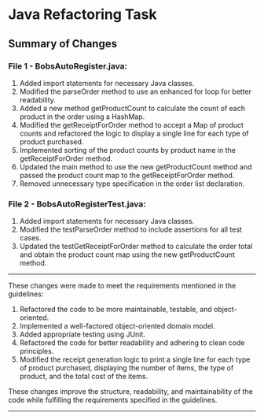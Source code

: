 # Java Refactoring Task

## Summary of Changes

### File 1 - BobsAutoRegister.java:

1. Added import statements for necessary Java classes.
2. Modified the parseOrder method to use an enhanced for loop for better readability.
3. Added a new method getProductCount to calculate the count of each product in the order using a HashMap.
4. Modified the getReceiptForOrder method to accept a Map of product counts and refactored the logic to display a single line for each type of product purchased.
5. Implemented sorting of the product counts by product name in the getReceiptForOrder method.
6. Updated the main method to use the new getProductCount method and passed the product count map to the getReceiptForOrder method.
7. Removed unnecessary type specification in the order list declaration.

### File 2 - BobsAutoRegisterTest.java:

1. Added import statements for necessary Java classes.
2. Modified the testParseOrder method to include assertions for all test cases.
3. Updated the testGetReceiptForOrder method to calculate the order total and obtain the product count map using the new getProductCount method.

---

These changes were made to meet the requirements mentioned in the guidelines:

1. Refactored the code to be more maintainable, testable, and object-oriented.
2. Implemented a well-factored object-oriented domain model.
3. Added appropriate testing using JUnit.
4. Refactored the code for better readability and adhering to clean code principles.
5. Modified the receipt generation logic to print a single line for each type of product purchased, displaying the number of items, the type of product, and the total cost of the items.

These changes improve the structure, readability, and maintainability of the code while fulfilling the requirements specified in the guidelines.

---
